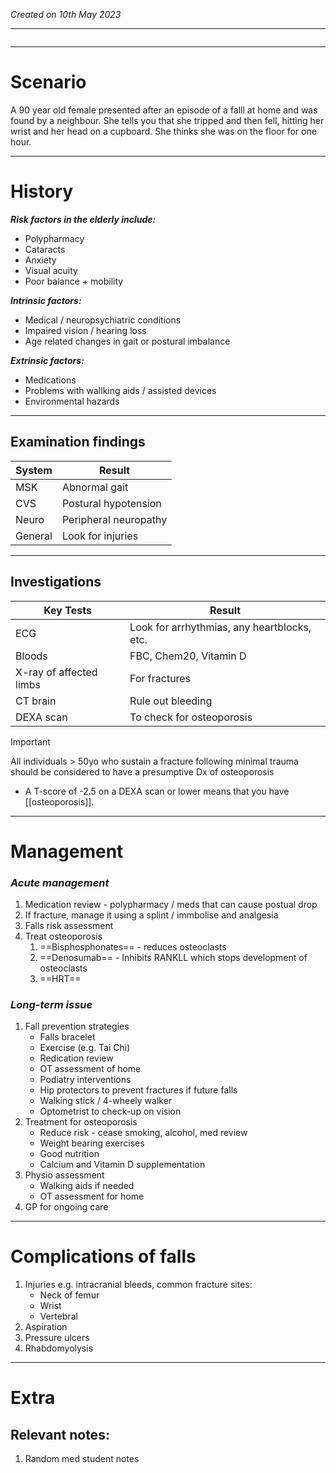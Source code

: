 *Created on 10th May 2023*

---
```toc
```
---

# Scenario
A 90 year old female presented after an episode of a falll at home and was found by a neighbour. She tells you that she tripped and then fell, hitting her wrist and her head on a cupboard. She thinks she was on the floor for one hour.

--- 
# History
***Risk factors in the elderly include:***
- Polypharmacy
- Cataracts
- Anxiety
- Visual acuity
- Poor balance + mobility 

***Intrinsic factors:***
- Medical / neuropsychiatric conditions
- Impaired vision / hearing loss
- Age related changes in gait or postural imbalance

***Extrinsic factors:***
- Medications
- Problems with wallking aids / assisted devices
- Environmental hazards

---

## Examination findings
| System  | Result                |
| ------- | --------------------- |
| MSK     | Abnormal gait         |
| CVS     | Postural hypotension  |
| Neuro   | Peripheral neuropathy |
| General | Look for injuries     |

---

## Investigations
| Key Tests               | Result                                      |
| ----------------------- | ------------------------------------------- |
| ECG                     | Look for arrhythmias, any heartblocks, etc. |
| Bloods                  | FBC, Chem20, Vitamin D                      |
| X-ray of affected limbs | For fractures                               |
| CT brain                | Rule out bleeding                           |
| DEXA scan               | To check for osteoporosis                                            |


>[!Important]
>All individuals > 50yo who sustain a fracture following minimal trauma should be considered to have a presumptive Dx of osteoporosis
>- A T-score of -2.5 on a DEXA scan or lower means that you have [[osteoporosis]].

---

# Management
### *Acute management*
1. Medication review - polypharmacy / meds that can cause postual drop
2. If fracture, manage it using a splint / immbolise and analgesia
3. Falls risk assessment
4. Treat osteoporosis 
	1. ==Bisphosphonates== - reduces osteoclasts
	2. ==Denosumab== - Inhibits RANKLL which stops development of osteoclasts 
	3. ==HRT== 

### *Long-term issue*
1. Fall prevention strategies
	- Falls bracelet
	- Exercise (e.g. Tai Chi)
	- Redication review
	- OT assessment of home 
	- Podiatry interventions
	- Hip protectors to prevent fractures if future falls 
	- Walking stick / 4-wheely walker
	- Optometrist to check-up on vision
1. Treatment for osteoporosis
	- Reduce risk - cease smoking, alcohol, med review
	- Weight bearing exercises
	- Good nutrition 
	- Calcium and Vitamin D supplementation
2. Physio assessment
	- Walking aids if needed 
	- OT assessment for home
3. GP for ongoing care


---

# Complications of falls
1. Injuries e.g. intracranial bleeds, common fracture sites:
	- Neck of femur
	- Wrist
	- Vertebral 
2. Aspiration
3. Pressure ulcers
4. Rhabdomyolysis 

---

# Extra
## Relevant notes:
1. Random med student notes